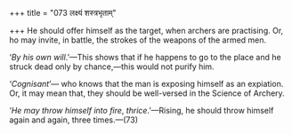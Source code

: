 +++
title = "073 लक्ष्यं शस्त्रभृताम्"

+++
He should offer himself as the target, when archers are practising. Or,
ho may invite, in battle, the strokes of the weapons of the armed men.

‘*By his own will*.’—This shows that if he happens to go to the place
and he struck dead only by chance,—this would not purify him.

‘*Cognisant*’— who knows that the man is exposing himself as an
expiation. Or, it may mean that, they should be well-versed in the
Science of Archery.

‘*He may throw himself into fire*, *thrice*.’—Rising, he should throw
himself again and again, three times.—(73)



